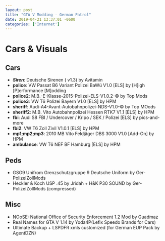 ```yaml
--- 
layout: post
title: "GTA V Modding - German Patrol"
date: 2019-04-21 13:37:01 -0600
categories: ['Internet']
---
```


# Cars & Visuals

## Cars
* ___Siren___: Deutsche Sirenen ( v1.3) by Avitamin
* __police__: VW Passat B6 Variant Polizei BaWü V1.0 [ELS] by [H]igh [P]erformance [M]odding
* __police2__: M.B.-E-Klasse-2015-Polizei-ELS-V1.0.2-© by Top Mods
*  __police3__: VW T6 Polizei Bayern V1.0 [ELS] by HPM
* __sheriff__: Audi-A4-Avant-Autobahnpolizei-NDS-V1.0-© by Top MOods
*  __sheriff2__: M.B. Vito Autobahnpolizei Hessen RTK7 V1.1 [ELS] by HPM
* __fbi__: Audi S8 FBI / Undercover / Kripo / SEK / Polizei [ELS]  by pics-and-more
* __fbi2__: VW T6 Zoll Zivil V1.0.1 [ELS] by HPM
* __mp1;mp2;mp3__: 2010 MB Vito Feldjäger DBS 3000 V1.0 [Add-On] by HPM
* __ambulance__: VW T6 NEF BF Hamburg [ELS] by HPM

## Peds
* GSG9 Unifrom Grenzschutzgruppe 9 Deutsche Uniform by Ger-PolizeiZollMods
* Heckler & Koch USP .45 by Jridah + H&K P30 SOUND by Ger-PolizeiZollMods (compressed)


## Misc
* NOoSE: National Office of Security Enforcement 1.2 Mod by Guadmaz
* Real Names for GTA V 1.14 by Yoda4P(Lefix Speedo Brands for Cars)
* Ultimate Backup + LSPDFR xmls customized (for German EUP Pack by AgentDZN)
